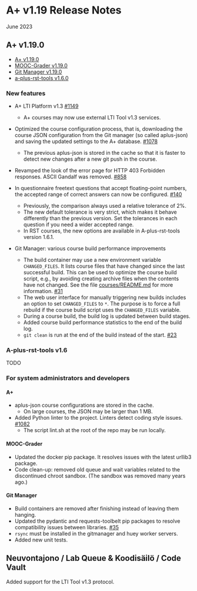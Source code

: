 # A+ v1.19 Release Notes

June 2023

## A+ v1.19.0

* [A+ v1.19.0](https://github.com/apluslms/a-plus/releases/tag/v1.19.0)
* [MOOC-Grader v1.19.0](https://github.com/apluslms/mooc-grader/releases/tag/v1.19.0)
* [Git Manager v1.19.0](https://github.com/apluslms/gitmanager/releases/tag/v1.19.0)
* [a-plus-rst-tools v1.6.0](https://github.com/apluslms/a-plus-rst-tools/releases/tag/v1.6.0)

### New features

* A+ LTI Platform v1.3 [#1149](https://github.com/apluslms/a-plus/issues/1149)
  - A+ courses may now use external LTI Tool v1.3 services.
* Optimized the course configuration process, that is,
  downloading the course JSON configuration from the Git manager (so called aplus-json)
  and saving the updated settings to the A+ database.
  [#1078](https://github.com/apluslms/a-plus/issues/1078)
  - The previous aplus-json is stored in the cache so that
    it is faster to detect new changes after a new git push in the course.
* Revamped the look of the error page for HTTP 403 Forbidden responses.
  ASCII Gandalf was removed.
  [#858](https://github.com/apluslms/a-plus/issues/858)

* In questionnaire freetext questions that accept floating-point numbers,
  the accepted range of correct answers can now be configured.
  [#140](https://github.com/apluslms/mooc-grader/issues/140)
  - Previously, the comparison always used a relative tolerance of 2%.
  - The new default tolerance is very strict,
    which makes it behave differently than the previous version.
    Set the tolerances in each question if you need a wider accepted range.
  - In RST courses, the new options are available in A-plus-rst-tools version 1.6.1.

* Git Manager: various course build performance improvements
  - The build container may use a new environment variable `CHANGED_FILES`.
    It lists course files that have changed since the last successful build.
    This can be used to optimize the course build script, e.g.,
    by avoiding creating archive files when the contents have not changed.
    See the file
    [courses/README.md](https://github.com/apluslms/gitmanager/blob/master/courses/README.md)
    for more information.
    [#31](https://github.com/apluslms/gitmanager/issues/31)
  - The web user interface for manually triggering new builds includes
    an option to set `CHANGED_FILES` to `*`.
    The purpose is to force a full rebuild
    if the course build script uses the `CHANGED_FILES` variable.
  - During a course build, the build log is updated between build stages.
  - Added course build performance statistics to the end of the build log.
  - `git clean` is run at the end of the build instead of the start.
    [#23](https://github.com/apluslms/gitmanager/issues/23)


### A-plus-rst-tools v1.6

TODO

### For system administrators and developers

#### A+

* aplus-json course configurations are stored in the cache.
  - On large courses, the JSON may be larger than 1 MB.
* Added Python linter to the project. Linters detect coding style issues.
  [#1082](https://github.com/apluslms/a-plus/issues/1082)
  - The script lint.sh at the root of the repo may be run locally.

#### MOOC-Grader

* Updated the docker pip package. It resolves issues with the latest urllib3 package.
* Code clean-up: removed old queue and wait variables related to
  the discontinued chroot sandbox. (The sandbox was removed many years ago.)

#### Git Manager

* Build containers are removed after finishing instead of leaving them hanging.
* Updated the pydantic and requests-toolbelt pip packages to resolve compatibility issues
  between libraries.
  [#35](https://github.com/apluslms/gitmanager/issues/35)
* `rsync` must be installed in the gitmanager and huey worker servers.
* Added new unit tests.


## Neuvontajono / Lab Queue & Koodisäilö / Code Vault

Added support for the LTI Tool v1.3 protocol.

